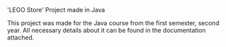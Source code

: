 'LEGO Store' Project made in Java

 This project was made for the Java course from the first semester, second year.
 All necessary details about it can be found in the documentation attached.
